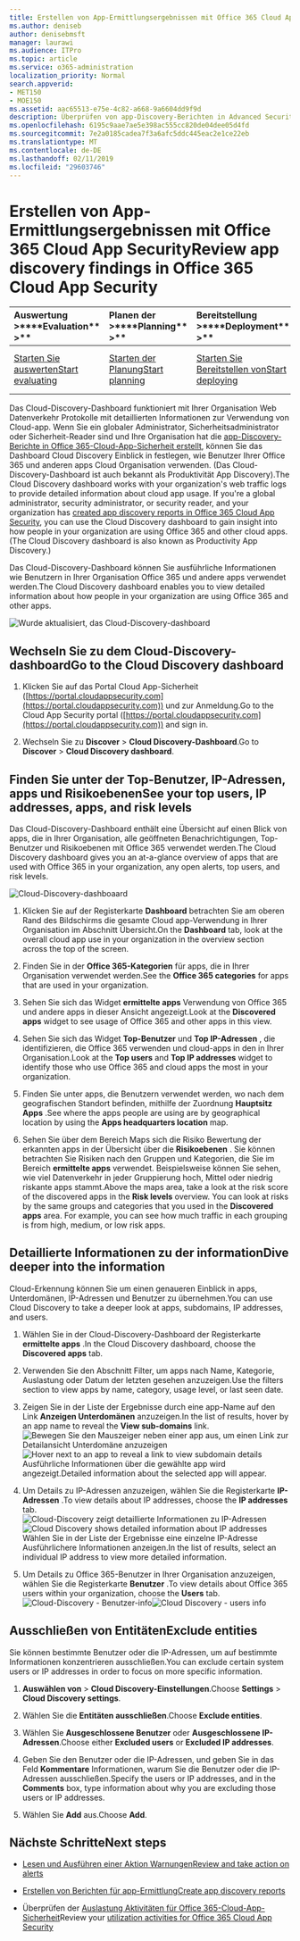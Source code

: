 ```yaml
---
title: Erstellen von App-Ermittlungsergebnissen mit Office 365 Cloud App Security
ms.author: deniseb
author: denisebmsft
manager: laurawi
ms.audience: ITPro
ms.topic: article
ms.service: o365-administration
localization_priority: Normal
search.appverid:
- MET150
- MOE150
ms.assetid: aac65513-e75e-4c82-a668-9a6604dd9f9d
description: Überprüfen von app-Discovery-Berichten in Advanced Security Management kann Ihnen weitere Informationen zur Verwendung von Personen in Ihrer Organisation Cloud-apps. Nachdem Sie die app-Discovery-Berichte mithilfe von Protokolldateien von Firewalls und Proxys erstellt haben, überprüfen Sie die Ergebnisse in das app-Discovery-Dashboard.
ms.openlocfilehash: 6195c9aae7ae5e398ac555cc820de04dee05d4fd
ms.sourcegitcommit: 7e2a0185cadea7f3a6afc5ddc445eac2e1ce22eb
ms.translationtype: MT
ms.contentlocale: de-DE
ms.lasthandoff: 02/11/2019
ms.locfileid: "29603746"
---
```

# <a name="review-app-discovery-findings-in-office-365-cloud-app-security"></a><span data-ttu-id="d958b-104">Erstellen von App-Ermittlungsergebnissen mit Office 365 Cloud App Security</span><span class="sxs-lookup"><span data-stu-id="d958b-104">Review app discovery findings in Office 365 Cloud App Security</span></span>
  
|<span data-ttu-id="d958b-105">Auswertung **\>**</span><span class="sxs-lookup"><span data-stu-id="d958b-105">\*\*\*\*Evaluation\*\* \>\*\*</span></span>|<span data-ttu-id="d958b-106">Planen der **\>**</span><span class="sxs-lookup"><span data-stu-id="d958b-106">\*\*\*\*Planning\*\* \>\*\*</span></span>|<span data-ttu-id="d958b-107">Bereitstellung **\>**</span><span class="sxs-lookup"><span data-stu-id="d958b-107">\*\*\*\*Deployment\*\* \>\*\*</span></span>|<span data-ttu-id="d958b-108">Auslastung \*\*\*</span><span class="sxs-lookup"><span data-stu-id="d958b-108">\*\*\*\*Utilization\*\*\*\*</span></span>|
|:-----|:-----|:-----|:-----|
|[<span data-ttu-id="d958b-109">Starten Sie auswerten</span><span class="sxs-lookup"><span data-stu-id="d958b-109">Start evaluating</span></span>](office-365-cas-overview.md) <br/> |[<span data-ttu-id="d958b-110">Starten der Planung</span><span class="sxs-lookup"><span data-stu-id="d958b-110">Start planning</span></span>](get-ready-for-office-365-cas.md) <br/> |[<span data-ttu-id="d958b-111">Starten Sie Bereitstellen von</span><span class="sxs-lookup"><span data-stu-id="d958b-111">Start deploying</span></span>](turn-on-office-365-cas.md) <br/> |<span data-ttu-id="d958b-112">Sie sind hier!</span><span class="sxs-lookup"><span data-stu-id="d958b-112">You are here!</span></span>  <br/> [<span data-ttu-id="d958b-113">Nächste Schritte</span><span class="sxs-lookup"><span data-stu-id="d958b-113">Next steps</span></span>](#next-steps) <br/> |
   
<span data-ttu-id="d958b-p102">Das Cloud-Discovery-Dashboard funktioniert mit Ihrer Organisation Web Datenverkehr Protokolle mit detaillierten Informationen zur Verwendung von Cloud-app. Wenn Sie ein globaler Administrator, Sicherheitsadministrator oder Sicherheit-Reader sind und Ihre Organisation hat die [app-Discovery-Berichte in Office 365-Cloud-App-Sicherheit erstellt](create-app-discovery-reports-in-ocas.md), können Sie das Dashboard Cloud Discovery Einblick in festlegen, wie Benutzer Ihrer Office 365 und anderen apps Cloud Organisation verwenden. (Das Cloud-Discovery-Dashboard ist auch bekannt als Produktivität App Discovery).</span><span class="sxs-lookup"><span data-stu-id="d958b-p102">The Cloud Discovery dashboard works with your organization's web traffic logs to provide detailed information about cloud app usage. If you're a global administrator, security administrator, or security reader, and your organization has [created app discovery reports in Office 365 Cloud App Security](create-app-discovery-reports-in-ocas.md), you can use the Cloud Discovery dashboard to gain insight into how people in your organization are using Office 365 and other cloud apps. (The Cloud Discovery dashboard is also known as Productivity App Discovery.)</span></span>
  
 <span data-ttu-id="d958b-117">Das Cloud-Discovery-Dashboard können Sie ausführliche Informationen wie Benutzern in Ihrer Organisation Office 365 und andere apps verwendet werden.</span><span class="sxs-lookup"><span data-stu-id="d958b-117">The Cloud Discovery dashboard enables you to view detailed information about how people in your organization are using Office 365 and other apps.</span></span> 
  
![Wurde aktualisiert, das Cloud-Discovery-dashboard](media/12712681-c0b3-4cb3-b7fd-2cf2ad4e825f.png)
     
## <a name="go-to-the-cloud-discovery-dashboard"></a><span data-ttu-id="d958b-119">Wechseln Sie zu dem Cloud-Discovery-dashboard</span><span class="sxs-lookup"><span data-stu-id="d958b-119">Go to the Cloud Discovery dashboard</span></span>

1. <span data-ttu-id="d958b-120">Klicken Sie auf das Portal Cloud App-Sicherheit ([https://portal.cloudappsecurity.com](https://portal.cloudappsecurity.com)) und zur Anmeldung.</span><span class="sxs-lookup"><span data-stu-id="d958b-120">Go to the Cloud App Security portal ([https://portal.cloudappsecurity.com](https://portal.cloudappsecurity.com)) and sign in.</span></span>
    
2. <span data-ttu-id="d958b-121">Wechseln Sie zu **Discover** \> **Cloud Discovery-Dashboard**.</span><span class="sxs-lookup"><span data-stu-id="d958b-121">Go to **Discover** \> **Cloud Discovery dashboard**.</span></span>
    
## <a name="see-your-top-users-ip-addresses-apps-and-risk-levels"></a><span data-ttu-id="d958b-122">Finden Sie unter der Top-Benutzer, IP-Adressen, apps und Risikoebenen</span><span class="sxs-lookup"><span data-stu-id="d958b-122">See your top users, IP addresses, apps, and risk levels</span></span>

<span data-ttu-id="d958b-123">Das Cloud-Discovery-Dashboard enthält eine Übersicht auf einen Blick von apps, die in Ihrer Organisation, alle geöffneten Benachrichtigungen, Top-Benutzer und Risikoebenen mit Office 365 verwendet werden.</span><span class="sxs-lookup"><span data-stu-id="d958b-123">The Cloud Discovery dashboard gives you an at-a-glance overview of apps that are used with Office 365 in your organization, any open alerts, top users, and risk levels.</span></span>
  
![Cloud-Discovery-dashboaard](media/06696946-fbdf-4781-b5b8-2ac074fcb2a1.png)
  
1. <span data-ttu-id="d958b-125">Klicken Sie auf der Registerkarte **Dashboard** betrachten Sie am oberen Rand des Bildschirms die gesamte Cloud app-Verwendung in Ihrer Organisation im Abschnitt Übersicht.</span><span class="sxs-lookup"><span data-stu-id="d958b-125">On the **Dashboard** tab, look at the overall cloud app use in your organization in the overview section across the top of the screen.</span></span> 
    
2. <span data-ttu-id="d958b-126">Finden Sie in der **Office 365-Kategorien** für apps, die in Ihrer Organisation verwendet werden.</span><span class="sxs-lookup"><span data-stu-id="d958b-126">See the **Office 365 categories** for apps that are used in your organization.</span></span> 
    
3. <span data-ttu-id="d958b-127">Sehen Sie sich das Widget **ermittelte apps** Verwendung von Office 365 und andere apps in dieser Ansicht angezeigt.</span><span class="sxs-lookup"><span data-stu-id="d958b-127">Look at the **Discovered apps** widget to see usage of Office 365 and other apps in this view.</span></span> 
    
4. <span data-ttu-id="d958b-128">Sehen Sie sich das Widget **Top-Benutzer** und **Top IP-Adressen** , die identifizieren, die Office 365 verwenden und cloud-apps in den in Ihrer Organisation.</span><span class="sxs-lookup"><span data-stu-id="d958b-128">Look at the **Top users** and **Top IP addresses** widget to identify those who use Office 365 and cloud apps the most in your organization.</span></span> 
    
5. <span data-ttu-id="d958b-129">Finden Sie unter apps, die Benutzern verwendet werden, wo nach dem geografischen Standort befinden, mithilfe der Zuordnung **Hauptsitz Apps** .</span><span class="sxs-lookup"><span data-stu-id="d958b-129">See where the apps people are using are by geographical location by using the **Apps headquarters location** map.</span></span> 
    
6. <span data-ttu-id="d958b-p103">Sehen Sie über dem Bereich Maps sich die Risiko Bewertung der erkannten apps in der Übersicht über die **Risikoebenen** . Sie können betrachten Sie Risiken nach den Gruppen und Kategorien, die Sie im Bereich **ermittelte apps** verwendet. Beispielsweise können Sie sehen, wie viel Datenverkehr in jeder Gruppierung hoch, Mittel oder niedrig riskante apps stammt.</span><span class="sxs-lookup"><span data-stu-id="d958b-p103">Above the maps area, take a look at the risk score of the discovered apps in the **Risk levels** overview. You can look at risks by the same groups and categories that you used in the **Discovered apps** area. For example, you can see how much traffic in each grouping is from high, medium, or low risk apps.</span></span> 
    
## <a name="dive-deeper-into-the-information"></a><span data-ttu-id="d958b-133">Detaillierte Informationen zu der information</span><span class="sxs-lookup"><span data-stu-id="d958b-133">Dive deeper into the information</span></span>

<span data-ttu-id="d958b-134">Cloud-Erkennung können Sie um einen genaueren Einblick in apps, Unterdomänen, IP-Adressen und Benutzer zu übernehmen.</span><span class="sxs-lookup"><span data-stu-id="d958b-134">You can use Cloud Discovery to take a deeper look at apps, subdomains, IP addresses, and users.</span></span>
  
1. <span data-ttu-id="d958b-135">Wählen Sie in der Cloud-Discovery-Dashboard der Registerkarte **ermittelte apps** .</span><span class="sxs-lookup"><span data-stu-id="d958b-135">In the Cloud Discovery dashboard, choose the **Discovered apps** tab.</span></span> 
    
2. <span data-ttu-id="d958b-136">Verwenden Sie den Abschnitt Filter, um apps nach Name, Kategorie, Auslastung oder Datum der letzten gesehen anzuzeigen.</span><span class="sxs-lookup"><span data-stu-id="d958b-136">Use the filters section to view apps by name, category, usage level, or last seen date.</span></span>
    
3. <span data-ttu-id="d958b-137">Zeigen Sie in der Liste der Ergebnisse durch eine app-Name auf den Link **Anzeigen Unterdomänen** anzuzeigen.</span><span class="sxs-lookup"><span data-stu-id="d958b-137">In the list of results, hover by an app name to reveal the **View sub-domains** link.</span></span><br/> <span data-ttu-id="d958b-138">![Bewegen Sie den Mauszeiger neben einer app aus, um einen Link zur Detailansicht Unterdomäne anzuzeigen](media/4a212215-8a2c-46fd-9ef9-89e4064658a6.png)</span><span class="sxs-lookup"><span data-stu-id="d958b-138">![Hover next to an app to reveal a link to view subdomain details](media/4a212215-8a2c-46fd-9ef9-89e4064658a6.png)</span></span><br/><span data-ttu-id="d958b-139">Ausführliche Informationen über die gewählte app wird angezeigt.</span><span class="sxs-lookup"><span data-stu-id="d958b-139">Detailed information about the selected app will appear.</span></span>
    
4. <span data-ttu-id="d958b-140">Um Details zu IP-Adressen anzuzeigen, wählen Sie die Registerkarte **IP-Adressen** .</span><span class="sxs-lookup"><span data-stu-id="d958b-140">To view details about IP addresses, choose the **IP addresses** tab.</span></span><br/><span data-ttu-id="d958b-141">![Cloud-Discovery zeigt detaillierte Informationen zu IP-Adressen](media/0c742bf6-da9e-4d22-8656-a27a5007d5d5.png)</span><span class="sxs-lookup"><span data-stu-id="d958b-141">![Cloud Discovery shows detailed information about IP addresses](media/0c742bf6-da9e-4d22-8656-a27a5007d5d5.png)</span></span><br/><span data-ttu-id="d958b-142">Wählen Sie in der Liste der Ergebnisse eine einzelne IP-Adresse Ausführlichere Informationen anzeigen.</span><span class="sxs-lookup"><span data-stu-id="d958b-142">In the list of results, select an individual IP address to view more detailed information.</span></span>
    
5. <span data-ttu-id="d958b-143">Um Details zu Office 365-Benutzer in Ihrer Organisation anzuzeigen, wählen Sie die Registerkarte **Benutzer** .</span><span class="sxs-lookup"><span data-stu-id="d958b-143">To view details about Office 365 users within your organization, choose the **Users** tab.</span></span><br/><span data-ttu-id="d958b-144">![Cloud-Discovery - Benutzer-info](media/2d9c2d85-01e6-4057-8020-d9a68f26bbac.png)</span><span class="sxs-lookup"><span data-stu-id="d958b-144">![Cloud Discovery - users info](media/2d9c2d85-01e6-4057-8020-d9a68f26bbac.png)</span></span>
  
## <a name="exclude-entities"></a><span data-ttu-id="d958b-145">Ausschließen von Entitäten</span><span class="sxs-lookup"><span data-stu-id="d958b-145">Exclude entities</span></span>

<span data-ttu-id="d958b-146">Sie können bestimmte Benutzer oder die IP-Adressen, um auf bestimmte Informationen konzentrieren ausschließen.</span><span class="sxs-lookup"><span data-stu-id="d958b-146">You can exclude certain system users or IP addresses in order to focus on more specific information.</span></span>
  
1. <span data-ttu-id="d958b-147">**Auswählen von** \> **Cloud Discovery-Einstellungen**.</span><span class="sxs-lookup"><span data-stu-id="d958b-147">Choose **Settings** \> **Cloud Discovery settings**.</span></span>
    
2. <span data-ttu-id="d958b-148">Wählen Sie die **Entitäten ausschließen**.</span><span class="sxs-lookup"><span data-stu-id="d958b-148">Choose **Exclude entities**.</span></span>
    
3. <span data-ttu-id="d958b-149">Wählen Sie **Ausgeschlossene Benutzer** oder **Ausgeschlossene IP-Adressen**.</span><span class="sxs-lookup"><span data-stu-id="d958b-149">Choose either **Excluded users** or **Excluded IP addresses**.</span></span>
    
4. <span data-ttu-id="d958b-150">Geben Sie den Benutzer oder die IP-Adressen, und geben Sie in das Feld **Kommentare** Informationen, warum Sie die Benutzer oder die IP-Adressen ausschließen.</span><span class="sxs-lookup"><span data-stu-id="d958b-150">Specify the users or IP addresses, and in the **Comments** box, type information about why you are excluding those users or IP addresses.</span></span> 
    
5. <span data-ttu-id="d958b-151">Wählen Sie **Add** aus.</span><span class="sxs-lookup"><span data-stu-id="d958b-151">Choose **Add**.</span></span>
    
## <a name="next-steps"></a><span data-ttu-id="d958b-152">Nächste Schritte</span><span class="sxs-lookup"><span data-stu-id="d958b-152">Next steps</span></span>

- [<span data-ttu-id="d958b-153">Lesen und Ausführen einer Aktion Warnungen</span><span class="sxs-lookup"><span data-stu-id="d958b-153">Review and take action on alerts</span></span>](review-office-365-cas-alerts.md)
    
- [<span data-ttu-id="d958b-154">Erstellen von Berichten für app-Ermittlung</span><span class="sxs-lookup"><span data-stu-id="d958b-154">Create app discovery reports</span></span>](create-app-discovery-reports-in-ocas.md)
    
- <span data-ttu-id="d958b-155">Überprüfen der [Auslastung Aktivitäten für Office 365-Cloud-App-Sicherheit](utilization-activities-for-ocas.md)</span><span class="sxs-lookup"><span data-stu-id="d958b-155">Review your [utilization activities for Office 365 Cloud App Security](utilization-activities-for-ocas.md)</span></span>
    


